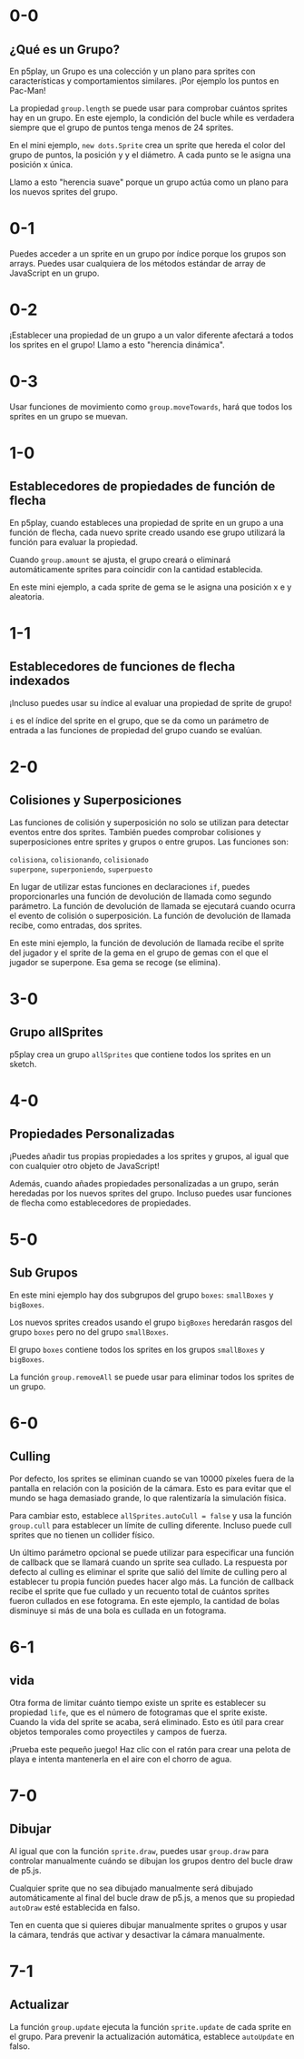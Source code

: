 # 0-0

## ¿Qué es un Grupo?

En p5play, un Grupo es una colección y un plano para sprites con características y comportamientos similares. ¡Por ejemplo los puntos en Pac-Man!

La propiedad `group.length` se puede usar para comprobar cuántos sprites hay en un grupo. En este ejemplo, la condición del bucle while es verdadera siempre que el grupo de puntos tenga menos de 24 sprites.

En el mini ejemplo, `new dots.Sprite` crea un sprite que hereda el color del grupo de puntos, la posición y y el diámetro. A cada punto se le asigna una posición x única.

Llamo a esto "herencia suave" porque un grupo actúa como un plano para los nuevos sprites del grupo.

# 0-1

Puedes acceder a un sprite en un grupo por índice porque los grupos son arrays. Puedes usar cualquiera de los métodos estándar de array de JavaScript en un grupo.

# 0-2

¡Establecer una propiedad de un grupo a un valor diferente afectará a todos los sprites en el grupo! Llamo a esto "herencia dinámica".

# 0-3

Usar funciones de movimiento como `group.moveTowards`, hará que todos los sprites en un grupo se muevan.

# 1-0

## Establecedores de propiedades de función de flecha

En p5play, cuando estableces una propiedad de sprite en un grupo a una función de flecha, cada nuevo sprite creado usando ese grupo utilizará la función para evaluar la propiedad.

Cuando `group.amount` se ajusta, el grupo creará o eliminará automáticamente sprites para coincidir con la cantidad establecida.

En este mini ejemplo, a cada sprite de gema se le asigna una posición x e y aleatoria.

# 1-1

## Establecedores de funciones de flecha indexados

¡Incluso puedes usar su índice al evaluar una propiedad de sprite de grupo!

`i` es el índice del sprite en el grupo, que se da como un parámetro de entrada a las funciones de propiedad del grupo cuando se evalúan.

# 2-0

## Colisiones y Superposiciones

Las funciones de colisión y superposición no solo se utilizan para detectar eventos entre dos sprites. También puedes comprobar colisiones y superposiciones entre sprites y grupos o entre grupos. Las funciones son:

`colisiona`, `colisionando`, `colisionado`  
`superpone`, `superponiendo`, `superpuesto`

En lugar de utilizar estas funciones en declaraciones `if`, puedes proporcionarles una función de devolución de llamada como segundo parámetro. La función de devolución de llamada se ejecutará cuando ocurra el evento de colisión o superposición. La función de devolución de llamada recibe, como entradas, dos sprites.

En este mini ejemplo, la función de devolución de llamada recibe el sprite del jugador y el sprite de la gema en el grupo de gemas con el que el jugador se superpone. Esa gema se recoge (se elimina).

# 3-0

## Grupo allSprites

p5play crea un grupo `allSprites` que contiene todos los sprites en un sketch.

# 4-0

## Propiedades Personalizadas

¡Puedes añadir tus propias propiedades a los sprites y grupos, al igual que con cualquier otro objeto de JavaScript!

Además, cuando añades propiedades personalizadas a un grupo, serán heredadas por los nuevos sprites del grupo. Incluso puedes usar funciones de flecha como establecedores de propiedades.

# 5-0

## Sub Grupos

En este mini ejemplo hay dos subgrupos del grupo `boxes`: `smallBoxes` y `bigBoxes`.

Los nuevos sprites creados usando el grupo `bigBoxes` heredarán rasgos del grupo `boxes` pero no del grupo `smallBoxes`.

El grupo `boxes` contiene todos los sprites en los grupos `smallBoxes` y `bigBoxes`.

La función `group.removeAll` se puede usar para eliminar todos los sprites de un grupo.

# 6-0

## Culling

Por defecto, los sprites se eliminan cuando se van 10000 píxeles fuera de la pantalla en relación con la posición de la cámara. Esto es para evitar que el mundo se haga demasiado grande, lo que ralentizaría la simulación física.

Para cambiar esto, establece `allSprites.autoCull = false` y usa la función `group.cull` para establecer un límite de culling diferente. Incluso puede cull sprites que no tienen un collider físico.

Un último parámetro opcional se puede utilizar para especificar una función de callback que se llamará cuando un sprite sea cullado. La respuesta por defecto al culling es eliminar el sprite que salió del límite de culling pero al establecer tu propia función puedes hacer algo más. La función de callback recibe el sprite que fue cullado y un recuento total de cuántos sprites fueron cullados en ese fotograma. En este ejemplo, la cantidad de bolas disminuye si más de una bola es cullada en un fotograma.

# 6-1

## vida

Otra forma de limitar cuánto tiempo existe un sprite es establecer su propiedad `life`, que es el número de fotogramas que el sprite existe. Cuando la vida del sprite se acaba, será eliminado. Esto es útil para crear objetos temporales como proyectiles y campos de fuerza.

¡Prueba este pequeño juego! Haz clic con el ratón para crear una pelota de playa e intenta mantenerla en el aire con el chorro de agua.

# 7-0

## Dibujar

Al igual que con la función `sprite.draw`, puedes usar `group.draw` para controlar manualmente cuándo se dibujan los grupos dentro del bucle draw de p5.js.

Cualquier sprite que no sea dibujado manualmente será dibujado automáticamente al final del bucle draw de p5.js, a menos que su propiedad `autoDraw` esté establecida en falso.

Ten en cuenta que si quieres dibujar manualmente sprites o grupos y usar la cámara, tendrás que activar y desactivar la cámara manualmente.

# 7-1

## Actualizar

La función `group.update` ejecuta la función `sprite.update` de cada sprite en el grupo. Para prevenir la actualización automática, establece `autoUpdate` en falso.
